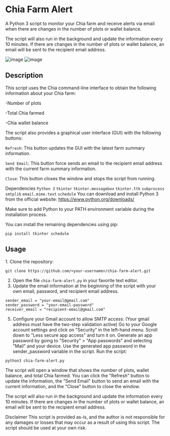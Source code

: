 <h1>Chia Farm Alert</h1>

A Python 3 script to monitor your Chia farm and receive alerts via email when there are changes in the number of plots or wallet balance.

The script will also run in the background and update the information every 10 minutes. If there are changes in the number of plots or wallet balance, an email will be sent to the recipient email address.


![image](https://user-images.githubusercontent.com/49345674/220518241-df778eb5-147d-4e5f-9987-6be632fe4d9c.png) ![image](https://user-images.githubusercontent.com/49345674/220518418-7282bfd5-86a2-42af-a778-56d9e01eeccb.png)

<h2>Description</h2>
This script uses the Chia command-line interface to obtain the following information about your Chia farm:

-Number of plots

-Total Chia farmed

-Chia wallet balance

The script also provides a graphical user interface (GUI) with the following buttons:

`Refresh`: This button updates the GUI with the latest farm summary information.

`Send Email`: This button force sends an email to the recipient email address with the current farm summary information.

`Close`: This button closes the window and stops the script from running.

Dependencies
```Python 3```
```tkinter```
```tkinter.messagebox```
```tkinter.ttk```
```subprocess```
```smtplib```
```email.mime.text```
```schedule```
You can download and install Python 3 from the official website: https://www.python.org/downloads/

Make sure to add Python to your PATH environment variable during the installation process.

You can install the remaining dependencies using pip:

```pip install tkinter schedule```
<h2>Usage</h2>
1. Clone the repository:

```git clone https://github.com/<your-username>/chia-farm-alert.git```

2. Open the file `chia-farm-alert.py` in your favorite text editor.
3. Update the email information at the beginning of the script with your own email, password, and recipient email address.
```
sender_email = "your-email@gmail.com"
sender_password = "your-email-password"
receiver_email = "recipient-email@gmail.com"
```

5. Configure your Gmail account to allow SMTP access: (Your gmail address must have the two-step validation active)
Go to your Google account settings and click on "Security" in the left-hand menu.
Scroll down to "Less secure app access" and turn it on.
Generate an app password by going to "Security" > "App passwords" and selecting "Mail" and your device.
Use the generated app password in the sender_password variable in the script.
Run the script:

```python3 chia-farm-alert.py```

The script will open a window that shows the number of plots, wallet balance, and total Chia farmed. You can click the "Refresh" button to update the information, the "Send Email" button to send an email with the current information, and the "Close" button to close the window.

The script will also run in the background and update the information every 10 minutes. If there are changes in the number of plots or wallet balance, an email will be sent to the recipient email address.

Disclaimer
This script is provided as-is, and the author is not responsible for any damages or losses that may occur as a result of using this script. The script should be used at your own risk.
